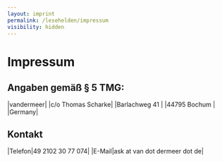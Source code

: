```yaml
---
layout: imprint
permalink: /lesehelden/impressum
visibility: hidden
---
```


# Impressum

## Angaben gemäß § 5 TMG:

|vandermeer|
|c/o Thomas Scharke|
|Barlachweg 41 |
|44795 Bochum |
|Germany|

## Kontakt

|Telefon|49 2102 30 77 074|
|E-Mail|ask at van dot dermeer dot de|
